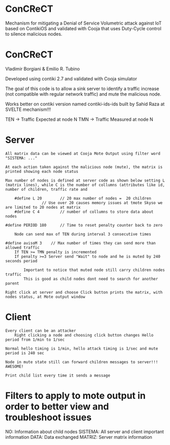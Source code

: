 # ConCReCT
Mechanism for mitigating a Denial of Service Volumetric attack against IoT based on ContikiOS and validated with Cooja that uses Duty-Cycle control to silence malicious nodes.


ConCReCT
========

Vladimir Borgiani & Emilio R. Tubino

Developed using contiki 2.7 and validated with Cooja simulator

The goal of this code is to allow a sink server to identify a traffic increase (not compatible with regular network traffic) and mute the malicious node.

Works better on contiki version named contiki-ids-ids built by Sahid Raza at SVELTE mechanism!!!

TEN -> Traffic Expected at node N
TMN -> Traffic Measured at node N

Server
======

	All matrix data can be viewed at Cooja Mote Output using filter word "SISTEMA: ..."
	
	At each action taken against the malicious node (mute), the matrix is printed showing each node status
	
	Max number of nodes is defined at server code as shown below setting L (matrix lines), while C is the number of collumns (attributes like id, number of children, traffic rate and 

		#define L 20		// 20 max number of nodes =  20 children
                    // Use over 20 causes memory issues at tmote Skyso we are limited to 20 nodes at matrix
		#define C 4			// number of collumns to store data about nodes
	
	#define PERIOD 180 		// Time to reset penalty counter back to zero
	
		Node can send max of TEN during interval 3 consecutive times
	
	#define avisoM 3	// Max number of times they can send more than allowed traffic
		If TEN >= TMN penalty is incremented
		If penalty >=3 Server send "Wait" to node and he is muted by 240 seconds period
			
			Important to notice that muted node still carry children nodes traffic
			This is good as child nodes dont need to search for another parent
	
	Right click at server and choose Click button prints the matrix, with nodes status, at Mote output window


Client
======

	Every client can be an attacker
		Right clicking a node and choosing click button changes Hello period from 1/min to 1/sec
	
	Normal hello timing is 1/min, hello attack timing is 1/sec and mute period is 240 sec

	Node in mute state still can forward children messages to server!!! AWESOME!
	
	Print child list every time it sends a message


Filters to apply to mote output in order to better view and troubleshoot issues
===============================================================================

NO: 	  	Information about child nodes
SISTEMA:	All server and client important information
DATA: 		Data exchanged
MATRIZ:   	Server matrix information
